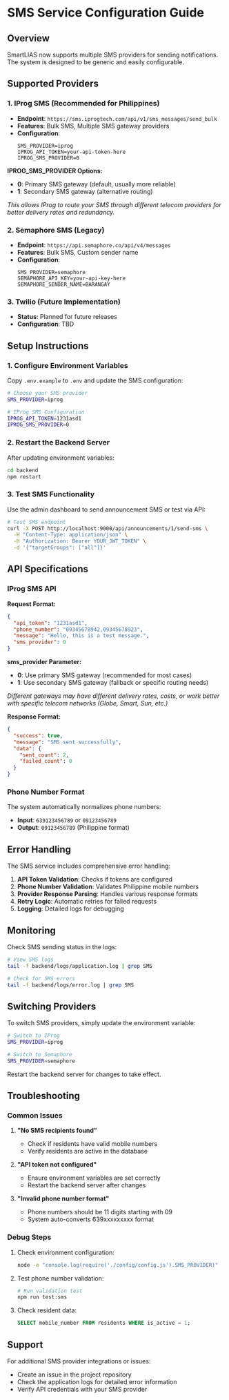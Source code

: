 # SMS Service Configuration Guide

## Overview
SmartLIAS now supports multiple SMS providers for sending notifications. The system is designed to be generic and easily configurable.

## Supported Providers

### 1. IProg SMS (Recommended for Philippines)
- **Endpoint**: `https://sms.iprogtech.com/api/v1/sms_messages/send_bulk`
- **Features**: Bulk SMS, Multiple SMS gateway providers
- **Configuration**:
  ```env
  SMS_PROVIDER=iprog
  IPROG_API_TOKEN=your-api-token-here
  IPROG_SMS_PROVIDER=0
  ```

**IPROG_SMS_PROVIDER Options:**
- **0**: Primary SMS gateway (default, usually more reliable)
- **1**: Secondary SMS gateway (alternative routing)

*This allows IProg to route your SMS through different telecom providers for better delivery rates and redundancy.*

### 2. Semaphore SMS (Legacy)
- **Endpoint**: `https://api.semaphore.co/api/v4/messages`
- **Features**: Bulk SMS, Custom sender name
- **Configuration**:
  ```env
  SMS_PROVIDER=semaphore
  SEMAPHORE_API_KEY=your-api-key-here
  SEMAPHORE_SENDER_NAME=BARANGAY
  ```

### 3. Twilio (Future Implementation)
- **Status**: Planned for future releases
- **Configuration**: TBD

## Setup Instructions

### 1. Configure Environment Variables

Copy `.env.example` to `.env` and update the SMS configuration:

```bash
# Choose your SMS provider
SMS_PROVIDER=iprog

# IProg SMS Configuration
IPROG_API_TOKEN=1231asd1
IPROG_SMS_PROVIDER=0
```

### 2. Restart the Backend Server

After updating environment variables:

```bash
cd backend
npm restart
```

### 3. Test SMS Functionality

Use the admin dashboard to send announcement SMS or test via API:

```bash
# Test SMS endpoint
curl -X POST http://localhost:9000/api/announcements/1/send-sms \
  -H "Content-Type: application/json" \
  -H "Authorization: Bearer YOUR_JWT_TOKEN" \
  -d '{"targetGroups": ["all"]}'
```

## API Specifications

### IProg SMS API

**Request Format:**
```json
{
  "api_token": "1231asd1",
  "phone_number": "09345678942,09345678923",
  "message": "Hello, this is a test message.",
  "sms_provider": 0
}
```

**sms_provider Parameter:**
- **0**: Use primary SMS gateway (recommended for most cases)
- **1**: Use secondary SMS gateway (fallback or specific routing needs)

*Different gateways may have different delivery rates, costs, or work better with specific telecom networks (Globe, Smart, Sun, etc.)*

**Response Format:**
```json
{
  "success": true,
  "message": "SMS sent successfully",
  "data": {
    "sent_count": 2,
    "failed_count": 0
  }
}
```

### Phone Number Format

The system automatically normalizes phone numbers:
- **Input**: `639123456789` or `09123456789`
- **Output**: `09123456789` (Philippine format)

## Error Handling

The SMS service includes comprehensive error handling:

1. **API Token Validation**: Checks if tokens are configured
2. **Phone Number Validation**: Validates Philippine mobile numbers
3. **Provider Response Parsing**: Handles various response formats
4. **Retry Logic**: Automatic retries for failed requests
5. **Logging**: Detailed logs for debugging

## Monitoring

Check SMS sending status in the logs:

```bash
# View SMS logs
tail -f backend/logs/application.log | grep SMS

# Check for SMS errors
tail -f backend/logs/error.log | grep SMS
```

## Switching Providers

To switch SMS providers, simply update the environment variable:

```bash
# Switch to IProg
SMS_PROVIDER=iprog

# Switch to Semaphore
SMS_PROVIDER=semaphore
```

Restart the backend server for changes to take effect.

## Troubleshooting

### Common Issues

1. **"No SMS recipients found"**
   - Check if residents have valid mobile numbers
   - Verify residents are active in the database

2. **"API token not configured"**
   - Ensure environment variables are set correctly
   - Restart the backend server after changes

3. **"Invalid phone number format"**
   - Phone numbers should be 11 digits starting with 09
   - System auto-converts 639xxxxxxxxx format

### Debug Steps

1. Check environment configuration:
   ```bash
   node -e "console.log(require('./config/config.js').SMS_PROVIDER)"
   ```

2. Test phone number validation:
   ```bash
   # Run validation test
   npm run test:sms
   ```

3. Check resident data:
   ```sql
   SELECT mobile_number FROM residents WHERE is_active = 1;
   ```

## Support

For additional SMS provider integrations or issues:
- Create an issue in the project repository
- Check the application logs for detailed error information
- Verify API credentials with your SMS provider
